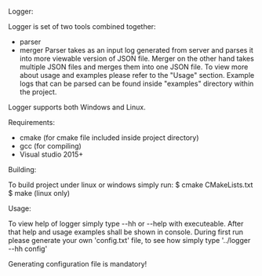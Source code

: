 Logger:

Logger is set of two tools combined together:
  - parser
  - merger
Parser takes as an input log generated from server and parses it into more viewable version of JSON file. Merger on the other hand takes multiple JSON files and merges them into one JSON file. To view more about usage and examples please refer to the "Usage" section. Example logs that can be parsed can be found inside "examples" directory within the project.

Logger supports both Windows and Linux.

Requirements:

- cmake (for cmake file included inside project directory)
- gcc (for compiling)
- Visual studio 2015+

Building:

To build project under linux or windows simply run:
  $ cmake CMakeLists.txt
  $ make (linux only)

Usage:

To view help of logger simply type --hh or --help with executeable. After that help and usage examples shall be shown in console. During first run please generate your own 'config.txt' file, to see how simply type '../logger --hh config'

Generating configuration file is mandatory!
